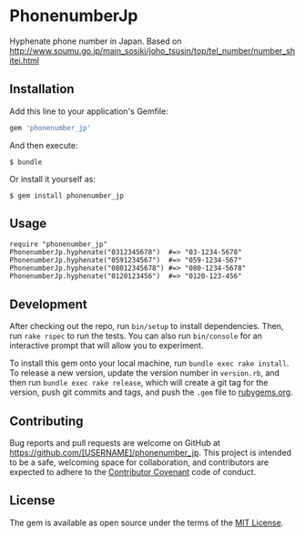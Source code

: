 # PhonenumberJp

Hyphenate phone number in Japan.
Based on http://www.soumu.go.jp/main_sosiki/joho_tsusin/top/tel_number/number_shitei.html

## Installation

Add this line to your application's Gemfile:

```ruby
gem 'phonenumber_jp'
```

And then execute:

    $ bundle

Or install it yourself as:

    $ gem install phonenumber_jp

## Usage

    require "phonenumber_jp"
    PhonenumberJp.hyphenate("0312345678")  #=> "03-1234-5678"
    PhonenumberJp.hyphenate("0591234567")  #=> "059-1234-567"
    PhonenumberJp.hyphenate("08012345678") #=> "080-1234-5678"
    PhonenumberJp.hyphenate("0120123456")  #=> "0120-123-456"

## Development

After checking out the repo, run `bin/setup` to install dependencies. Then, run `rake rspec` to run the tests. You can also run `bin/console` for an interactive prompt that will allow you to experiment.

To install this gem onto your local machine, run `bundle exec rake install`. To release a new version, update the version number in `version.rb`, and then run `bundle exec rake release`, which will create a git tag for the version, push git commits and tags, and push the `.gem` file to [rubygems.org](https://rubygems.org).

## Contributing

Bug reports and pull requests are welcome on GitHub at https://github.com/[USERNAME]/phonenumber_jp. This project is intended to be a safe, welcoming space for collaboration, and contributors are expected to adhere to the [Contributor Covenant](contributor-covenant.org) code of conduct.


## License

The gem is available as open source under the terms of the [MIT License](http://opensource.org/licenses/MIT).

